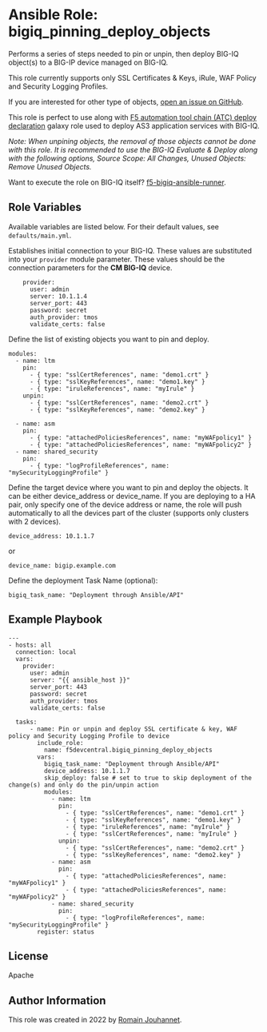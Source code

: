 # Ansible Role: bigiq_pinning_deploy_objects

Performs a series of steps needed to pin or unpin, then deploy BIG-IQ object(s) to a BIG-IP device managed on BIG-IQ.

This role currently supports only SSL Certificates & Keys, iRule, WAF Policy and Security Logging Profiles.

If you are interested for other type of objects, [open an issue on GitHub](https://github.com/f5devcentral/ansible-role-bigiq_pinning_deploy_objects/issues).

This role is perfect to use along with [F5 automation tool chain (ATC) deploy declaration](https://galaxy.ansible.com/f5devcentral/atc_deploy) galaxy role used 
to deploy AS3 application services with BIG-IQ.

*Note: When unpining objects, the removal of those objects cannot be done with this role. It is recommended to use the BIG-IQ Evaluate & Deploy along with the following options, Source Scope: All Changes, Unused Objects: Remove Unused Objects.*

Want to execute the role on BIG-IQ itself? [f5-bigiq-ansible-runner](https://github.com/f5devcentral/f5-big-iq-pm-team/tree/master/f5-bigiq-ansible-runner).

## Role Variables

Available variables are listed below. For their default values, see `defaults/main.yml`.

Establishes initial connection to your BIG-IQ. These values are substituted into
your ``provider`` module parameter. These values should be the connection parameters
for the **CM BIG-IQ** device.

        provider:
          user: admin
          server: 10.1.1.4
          server_port: 443
          password: secret
          auth_provider: tmos
          validate_certs: false

Define the list of existing objects you want to pin and deploy.

    modules: 
      - name: ltm
        pin:
          - { type: "sslCertReferences", name: "demo1.crt" }
          - { type: "sslKeyReferences", name: "demo1.key" }
          - { type: "iruleReferences", name: "myIrule" }
        unpin:
          - { type: "sslCertReferences", name: "demo2.crt" }
          - { type: "sslKeyReferences", name: "demo2.key" }

      - name: asm
        pin:
          - { type: "attachedPoliciesReferences", name: "myWAFpolicy1" }
          - { type: "attachedPoliciesReferences", name: "myWAFpolicy2" }
      - name: shared_security
        pin:
          - { type: "logProfileReferences", name: "mySecurityLoggingProfile" }

Define the target device where you want to pin and deploy the objects.
It can be either device_address or device_name.
If you are deploying to a HA pair, only specify one of the device address or name, the role will push automatically to 
all the devices part of the cluster (supports only clusters with 2 devices).

    device_address: 10.1.1.7

or

    device_name: bigip.example.com

Define the deployment Task Name (optional):

    bigiq_task_name: "Deployment through Ansible/API"

## Example Playbook

    ---
    - hosts: all
      connection: local
      vars:
        provider:
          user: admin
          server: "{{ ansible_host }}"
          server_port: 443
          password: secret
          auth_provider: tmos
          validate_certs: false

      tasks:
          - name: Pin or unpin and deploy SSL certificate & key, WAF policy and Security Logging Profile to device
            include_role:
              name: f5devcentral.bigiq_pinning_deploy_objects
            vars:
              bigiq_task_name: "Deployment through Ansible/API"
              device_address: 10.1.1.7
              skip_deploy: false # set to true to skip deployment of the change(s) and only do the pin/unpin action
              modules: 
                - name: ltm
                  pin:
                    - { type: "sslCertReferences", name: "demo1.crt" }
                    - { type: "sslKeyReferences", name: "demo1.key" }
                    - { type: "iruleReferences", name: "myIrule" }
                    - { type: "sslCertReferences", name: "myIrule" }
                  unpin:
                    - { type: "sslCertReferences", name: "demo2.crt" }
                    - { type: "sslKeyReferences", name: "demo2.key" }
                - name: asm
                  pin:
                    - { type: "attachedPoliciesReferences", name: "myWAFpolicy1" }
                    - { type: "attachedPoliciesReferences", name: "myWAFpolicy2" }
                - name: shared_security
                  pin:
                    - { type: "logProfileReferences", name: "mySecurityLoggingProfile" }
            register: status

## License

Apache

## Author Information

This role was created in 2022 by [Romain Jouhannet](https://github.com/rjouhann).

[1]: https://galaxy.ansible.com/f5devcentral/bigiq_pinning_deploy_objects
